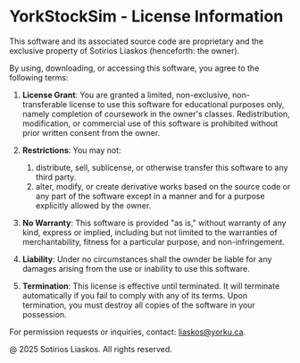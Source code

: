 # YorkStockSim - License Information

This software and its associated source code are proprietary and the exclusive property of Sotirios Liaskos (henceforth: the owner). 

By using, downloading, or accessing this software, you agree to the following terms:

1. **License Grant**: You are granted a limited, non-exclusive, non-transferable license to use this software for educational purposes only, namely completion of coursework in the owner's classes. Redistribution, modification, or commercial use of this software is prohibited without prior written consent from the owner.

2. **Restrictions**: You may not:
	1. distribute, sell, sublicense, or otherwise transfer this software to any third party.
	2. alter, modify, or create derivative works based on the source code or any part of the software except in a manner and for a purpose explicitly allowed by the owner.

4. **No Warranty**: This software is provided "as is," without warranty of any kind, express or implied, including but not limited to the warranties of merchantability, fitness for a particular purpose, and non-infringement.

5. **Liability**: Under no circumstances shall the ownder be liable for any damages arising from the use or inability to use this software.

6. **Termination**: This license is effective until terminated. It will terminate automatically if you fail to comply with any of its terms. Upon termination, you must destroy all copies of the software in your possession.

For permission requests or inquiries, contact: liaskos@yorku.ca.

@ 2025 Sotirios Liaskos. All rights reserved.